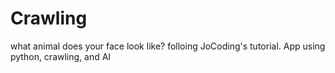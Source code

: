 # Crawling
 what animal does your face look like? folloing JoCoding's tutorial. App using python, crawling, and AI
